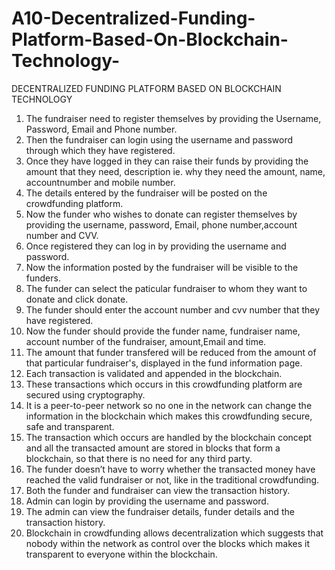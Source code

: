 # A10-Decentralized-Funding-Platform-Based-On-Blockchain-Technology-
DECENTRALIZED FUNDING PLATFORM BASED ON BLOCKCHAIN TECHNOLOGY

1. The fundraiser need to register themselves by providing the Username, Password, Email and Phone number.
2. Then the fundraiser can login using the username and password through which they have registered.
3. Once they have logged in they can raise their funds by providing the amount that they need, description ie. why they need the amount, name, accountnumber and mobile number.
4. The details entered by the fundraiser will be posted on the crowdfunding platform.
5. Now the funder who wishes to donate can register themselves by providing the username, password, Email, phone number,account number and CVV.
6. Once registered they can log in by providing the username and password.
7. Now the information posted by the fundraiser will be visible to the funders.
8. The funder can select the paticular fundraiser to whom they want to donate and click donate.
9. The funder should enter the account number and cvv number that they have registered.
10. Now the funder should provide the funder name, fundraiser name, account number of the fundraiser, amount,Email and time.
11. The amount that funder transfered will be reduced from the amount of that particular fundraiser's, displayed in the fund information page.
12. Each transaction is validated and appended in the blockchain. 
13. These transactions which occurs in this crowdfunding platform are secured using cryptography. 
14. It is a peer-to-peer network so no one in the network can change the information in the blockchain which makes this crowdfunding secure, safe and transparent.
15. The transaction which occurs are handled by the blockchain concept and all the transacted amount are stored in blocks that form a blockchain, so that there is no need for any third party.
16. The funder doesn’t have to worry whether the transacted money have reached the valid fundraiser or not, like in the traditional crowdfunding.
17. Both the funder and fundraiser can view the transaction history.
18. Admin can login by providing the username and password.
19. The admin can view the fundraiser details, funder details and the transaction history.
20. Blockchain in crowdfunding allows decentralization which suggests that nobody within the network as control over the blocks which makes it transparent to everyone within the blockchain.
